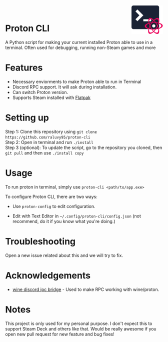 <img align="right" width="100" src="./icon.svg"><br>

# Proton CLI
A Python script for making your current installed Proton able to use in a terminal. Often used for debugging, running non-Steam games and more<br>

# Features
* Necessary enviorments to make Proton able to run in Terminal 
* Discord RPC support. It will ask during installation.
* Can switch Proton version.
* Supports Steam installed with [Flatpak](https://www.flatpak.org/) 

# Setting up
Step 1: Clone this repository using `git clone https://github.com/raluvy95/proton-cli`<br>
Step 2: Open in terminal and run `./install`<br>
Step 3 (optional): To update the script, go to the repository you cloned, then `git pull` and then use `./install copy`

# Usage

To run proton in terminal, simply use `proton-cli <path/to/app.exe>`

To configure Proton CLI, there are two ways:<br>
* Use `proton-config` to edit configuration.

* Edit with Text Editor in `~/.config/proton-cli/config.json` (not recommend, do it if you know what you're doing.)

# Troubleshooting
Open a new issue related about this and we will try to fix.

# Acknowledgements

* [wine discord ipc bridge](https://github.com/0e4ef622/wine-discord-ipc-bridge) - Used to make RPC working with wine/proton.

# Notes
This project is only used for my personal purpose. I don't expect this to support Steam Deck and others like that. Would be really awesome if you open new pull request for new feature and bug fixes!
